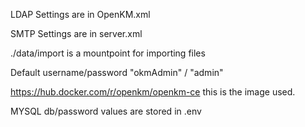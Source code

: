 LDAP Settings are in OpenKM.xml

SMTP Settings are in server.xml

./data/import is a mountpoint for importing files

Default username/password "okmAdmin" / "admin"

https://hub.docker.com/r/openkm/openkm-ce this is the image used.

MYSQL db/password values are stored in .env

